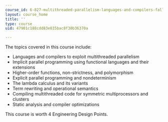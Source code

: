 ```yaml
---
course_id: 6-827-multithreaded-parallelism-languages-and-compilers-fall-2002
layout: course_home
title: ''
type: course
uid: 47901c188cdd83e035bac8f30b36370a

---
```

The topics covered in this course include:

*   Languages and compilers to exploit multithreaded parallelism
*   Implicit parallel programming using functional languages and their extensions
*   Higher-order functions, non-strictness, and polymorphism
*   Explicit parallel programming and nondeterminism
*   The lambda calculus and its variants
*   Term rewriting and operational semantics
*   Compiling multithreaded code for symmetric multiprocessors and clusters
*   Static analysis and compiler optimizations

This course is worth 4 Engineering Design Points.
